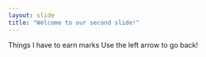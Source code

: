 ```yaml
---
layout: slide
title: "Welcome to our second slide!"
---
```

Things I have to earn marks
Use the left arrow to go back!
